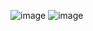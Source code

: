![image](https://user-images.githubusercontent.com/37383368/149265430-0d9d115b-6777-4e9b-8e82-ef3dd991473c.png)
![image](https://user-images.githubusercontent.com/37383368/149265499-7ecdd62e-e01e-4e86-9391-b296990958e6.png)

